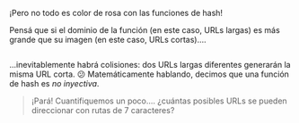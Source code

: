¡Pero no todo es color de rosa con las funciones de hash! 

Pensá que si el dominio de la función (en este caso, URLs largas) es más grande que su imagen (en este caso, URLs cortas)....

<img src="https://upload.wikimedia.org/wikipedia/commons/thumb/6/6c/Surjection.svg/200px-Surjection.svg.png" alt="" width="auto" height="auto">

...inevitablemente habrá colisiones: dos URLs largas diferentes generarán la misma URL corta. :confused: Matemáticamente hablando, decimos que una función de hash es _no inyectiva_. 

> ¡Pará! Cuantifiquemos un poco.... ¿cuántas posibles URLs se pueden direccionar con rutas de 7 caracteres?
